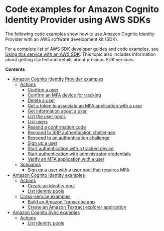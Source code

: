 # Code examples for Amazon Cognito Identity Provider using AWS SDKs<a name="service_code_examples"></a>

The following code examples show how to use Amazon Cognito Identity Provider with an AWS software development kit \(SDK\)\. 

For a complete list of AWS SDK developer guides and code examples, see [Using this service with an AWS SDK](sdk-general-information-section.md)\. This topic also includes information about getting started and details about previous SDK versions\.

**Contents**
+ [Amazon Cognito Identity Provider examples](service_code_examples_cognito-identity-provider.md)
  + [Actions](service_code_examples_cognito-identity-provider_actions.md)
    + [Confirm a user](example_cognito-identity-provider_ConfirmSignUp_section.md)
    + [Confirm an MFA device for tracking](example_cognito-identity-provider_ConfirmDevice_section.md)
    + [Delete a user](example_cognito-identity-provider_DeleteUser_section.md)
    + [Get a token to associate an MFA application with a user](example_cognito-identity-provider_AssociateSoftwareToken_section.md)
    + [Get information about a user](example_cognito-identity-provider_AdminGetUser_section.md)
    + [List the user pools](example_cognito-identity-provider_ListUserPools_section.md)
    + [List users](example_cognito-identity-provider_ListUsers_section.md)
    + [Resend a confirmation code](example_cognito-identity-provider_ResendConfirmationCode_section.md)
    + [Respond to SRP authentication challenges](example_cognito-identity-provider_RespondToAuthChallenge_section.md)
    + [Respond to an authentication challenge](example_cognito-identity-provider_AdminRespondToAuthChallenge_section.md)
    + [Sign up a user](example_cognito-identity-provider_SignUp_section.md)
    + [Start authentication with a tracked device](example_cognito-identity-provider_InitiateAuth_section.md)
    + [Start authentication with administrator credentials](example_cognito-identity-provider_AdminInitiateAuth_section.md)
    + [Verify an MFA application with a user](example_cognito-identity-provider_VerifySoftwareToken_section.md)
  + [Scenarios](service_code_examples_cognito-identity-provider_scenarios.md)
    + [Sign up a user with a user pool that requires MFA](example_cognito-identity-provider_Scenario_SignUpUserWithMfa_section.md)
+ [Amazon Cognito Identity examples](service_code_examples_cognito-identity.md)
  + [Actions](service_code_examples_cognito-identity_actions.md)
    + [Create an identity pool](example_cognito-identity_CreateIdentityPool_section.md)
    + [List identity pools](example_cognito-identity_ListIdentityPools_section.md)
  + [Cross\-service examples](service_code_examples_cognito-identity_cross-service_examples.md)
    + [Build an Amazon Transcribe app](example_cross_TranscriptionApp_section.md)
    + [Create an Amazon Textract explorer application](example_cross_TextractExplorer_section.md)
+ [Amazon Cognito Sync examples](service_code_examples_cognito-sync.md)
  + [Actions](service_code_examples_cognito-sync_actions.md)
    + [List identity pools](example_cognito-sync_ListIdentityPoolUsage_section.md)